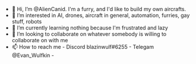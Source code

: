 - 👋 Hi, I’m @AlienCanid. I'm a furry, and I'd like to build my own aircrafts.
- 👀 I’m interested in AI, drones, aircraft in general, automation, furries, gay stuff, robots
- 🌱 I’m currently learning nothing because I'm frustrated and lazy
- 💞️ I’m looking to collaborate on whatever somebody is willing to collaborate on with me
- 📫 How to reach me - Discord blazinwulf#6255 - Telegam @Evan_Wulfkin -

<!---
AlienCanid/AlienCanid is a ✨ special ✨ repository because its `README.md` (this file) appears on your GitHub profile.
You can click the Preview link to take a look at your changes.
--->
